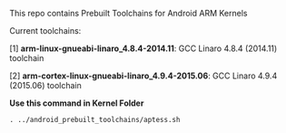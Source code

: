 This repo contains Prebuilt Toolchains for Android ARM Kernels

Current toolchains:

[1] **arm-linux-gnueabi-linaro_4.8.4-2014.11**: GCC Linaro 4.8.4 (2014.11) toolchain

[2] **arm-cortex-linux-gnueabi-linaro_4.9.4-2015.06**: GCC Linaro 4.9.4 (2015.06) toolchain

**Use this command in Kernel Folder**
```
. ../android_prebuilt_toolchains/aptess.sh
```

